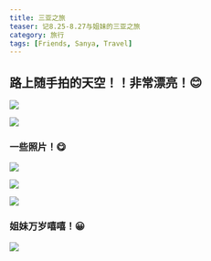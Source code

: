 ```yaml
---
title: 三亚之旅
teaser: 记8.25-8.27与姐妹的三亚之旅
category: 旅行
tags: [Friends, Sanya, Travel]
---
```




路上随手拍的天空！！非常漂亮！😊
----------------------------------------

![](https://wx3.sinaimg.cn/mw690/007awXQDly1ga2c8aiz9zj32c02c01kx.jpg)



![](https://wx4.sinaimg.cn/mw690/007awXQDly1ga2c7yw7cyj32c02c04qp.jpg)

### 一些照片！😋

![](https://wx2.sinaimg.cn/mw690/007awXQDly1ga3avianu2j32c02c0u0z.jpg)



![](https://wx1.sinaimg.cn/mw690/007awXQDly1ga2c89enhvj32c02c0hdv.jpg)

![](https://wx2.sinaimg.cn/mw690/007awXQDly1ga2c8c1ab3j30u00u0q8m.jpg)

### 姐妹万岁嘻嘻！😀

![](https://wx2.sinaimg.cn/mw690/007awXQDly1ga2c808dbjj30c80c8wf8.jpg)